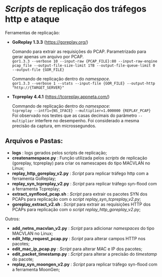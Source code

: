 # _Scripts_ de replicação dos tráfegos http e ataque

Ferramentas de replicação:  
- **GoReplay 1.3.3** (https://goreplay.org/)
  
  Comando para extrair as requisições do PCAP. Parametrizado para gerar apenas um arquivo por PCAP.  
  `gor1.3.3 --verbose 10 --input-raw {PCAP_FILE}:80 --input-raw-engine pcap_file --output-file-size-limit 1TB --output-file-queue-limit 0 --output-file {GOR_FILE}`  

  Commando de replicação dentro do _namespace_.  
  `gor1.3.3 --verbose 1 --stats --input-file {GOR_FILE} --output-http "http://{TARGET_SERVER}"`

- **Tcpreplay 4.4.1** (https://tcpreplay.appneta.com/)
  
  Commando de replicação dentro do _namespace_:  
  `tcpreplay --intf1={NS_IFACE} --multiplier=1.000000 {REPLAY_PCAP}`  
  Foi observado nos testes que as casas decimais do parâmetro `--multiplier` interfere no desempenho. Foi considerado a mesma precisão da captura, em microssegundos.

## Arquivos e Pastas:  
- **logs** : logs gerados pelos scripts de replicação;
- **createnamespace.py** : Função utilizada pelos _scripts_ de replicação (goreplay, tcpreplay) para criar os namescapes do tipo MACVLAN no Linux;
- **replay_http_goreplay_v2.py** : _Script_ para replicar tráfego http com a ferramenta GoReplay;
- **replay_syn_tcpreplay_v2.py** : _Script_ para replicar tráfego syn-flood com a ferramenta Tcpreplay;
- **extract_synflood_pcap.sh** : _Script_ para extrair os pacotes SYN dos PCAPs para replicação com o _script_ _replay_syn_tcpreplay_v2.py_;
- **goreplay_extract_v2.sh** : _Script_ para extrair as requisições HTTP dos PCAPs para replicação com o _script_ _replay_http_goreplay_v2.py_;

Outros:  
- **add_netns_macvlan_v2.py** : _Script_ para adicionar _namespaces_ do tipo MACVLAN no Linux;
- **edit_http_request_pcap.py** : _Script_ para alterar campos HTTP nos pacotes;
- **edit_mac_ip_pcap.py** : _Script_ para alterar MAC e IP dos pacotes;
- **edit_packet_timestamp.py** : _Script_ para alterar a precisão do _timestamp_ do pacote;
- **replay_syn_moongen_v2.py** : _Script_ para replicar tráfego syn-flood com a ferramenta MoonGen;
